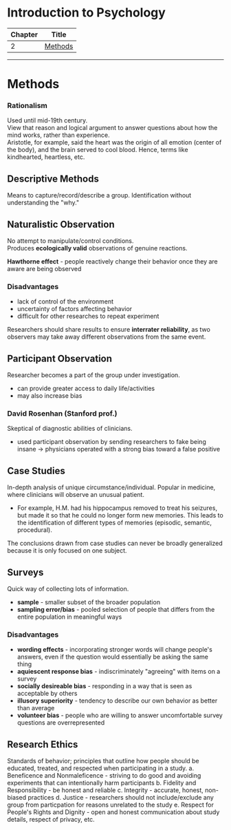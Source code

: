 # Introduction to Psychology

Chapter | Title
--- | ---
2 | [Methods](#methods)

---
# Methods
### Rationalism
Used until mid-19th century.  
View that reason and logical argument to answer questions about how the mind works, rather than experience.  
Aristotle, for example, said the heart was the origin of all emotion (center of the body), and the brain served to cool blood. Hence, terms like kindhearted, heartless, etc.

## Descriptive Methods
Means to capture/record/describe a group. Identification without understanding the "why."

## Naturalistic Observation
No attempt to manipulate/control conditions.  
Produces **ecologically valid** observations of genuine reactions. 

**Hawthorne effect** - people reactively change their behavior once they are aware are being observed

### Disadvantages
- lack of control of the environment
- uncertainty of factors affecting behavior
- difficult for other researches to repeat experiment

Researchers should share results to ensure **interrater reliability**, as two observers may take away different observations from the same event.

## Participant Observation
Researcher becomes a part of the group under investigation.
- can provide greater access to daily life/activities
- may also increase bias

### David Rosenhan (Stanford prof.)
Skeptical of diagnostic abilities of clinicians.  
- used participant observation by sending researchers to fake being insane -> physicians operated with a strong bias toward a false positive

## Case Studies
In-depth analysis of unique circumstance/individual. Popular in medicine, where clinicians will observe an unusual patient.
- For example, H.M. had his hippocampus removed to treat his seizures, but made it so that he could no longer form new memories. This leads to the identification of different types of memories (episodic, semantic, procedural).

The conclusions drawn from case studies can never be broadly generalized because it is only focused on one subject. 

## Surveys
Quick way of collecting lots of information.
- **sample** - smaller subset of the broader population
- **sampling error/bias** - pooled selection of people that differs from the entire population in meaningful ways

### Disadvantages
- **wording effects** - incorporating stronger words will change people's answers, even if the question would essentially be asking the same thing
- **aquiescent response bias** - indiscriminately "agreeing" with items on a survey
- **socially desireable bias** - responding in a way that is seen as acceptable by others 
- **illusory superiority** - tendency to describe our own behavior as better than average
- **volunteer bias** - people who are willing to answer uncomfortable survey questions are overrepresented

## Research Ethics
Standards of behavior; principles that outline how people should be educated, treated, and respected when participating in a study.
a. Beneficence and Nonmaleficence - striving to do good and avoiding experiments that can intentionally harm participants
b. Fidelity and Responsibility - be honest and reliable
c. Integrity - accurate, honest, non-biased practices
d. Justice - researchers should not include/exclude any group from particpation for reasons unrelated to the study
e. Respect for People's Rights and Dignity - open and honest communication about study details, respect of privacy, etc.

